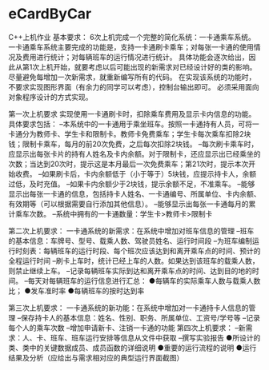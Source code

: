 # eCardByCar
C++上机作业
基本要求：
	6次上机完成一个完整的简化系统：一卡通乘车系统。
	一卡通乘车系统主要完成的功能是，支持一卡通刷卡乘车；对每张一卡通的使用情况及费用进行统计；对每辆班车的运行情况进行统计。
	具体功能会逐次给出，因此从第1次上机开始，就要考虑以后可能出现的新需求对已经设计好的类的影响。尽量避免每增加一次新需求，就重新编写所有的代码。
	在实现该系统的功能时，不要求实现图形界面（有余力的同学可以考虑），控制台输出即可。
	必须采用面向对象程序设计的方式实现。

第一次上机要求
      实现使用一卡通刷卡时，扣除乘车费用及显示卡内信息的功能。具体要求包括：
	–本系统中的一卡通用于乘坐班车。按照一卡通持有人员，可将一卡通分为教师卡、学生卡和限制卡。教师卡免费乘车；学生卡每次乘车扣除2块钱；限制卡乘车，每月的前20次免费，之后每次扣除2块钱。
	–每次刷卡乘车时，应显示出每张卡片的持有人姓名及卡内余额。对于限制卡，还应显示出已经乘坐的次数；当达到20次时，提示这是本月最后一次免费乘车；第21次时，提示本次开始收费。
	–如果刷卡后，卡内余额低于（小于等于）5块钱，应提示持卡人，余额过低，及时充值。
	–如果卡内余额少于2块钱，提示余额不足，不准乘车。
	–能够显示出每张一卡通的信息，包括持卡人姓名、一卡通编号、所属单位、卡内余额、有效期等（可以根据需要自行添加其他信息）。
	–能够显示出每张一卡通每月的累计乘车次数。
	–系统中拥有的一卡通数量：学生卡>教师卡>限制卡

第二次上机要求：
     一卡通系统的新需求：在系统中增加对班车信息的管理
	–班车的基本信息：车牌号、型号、载乘人数、驾驶员姓名、运行时间段
	–为班车编制运行时刻表：每辆班车的运行时段、每个班次应该达到和离开乘车点的时间、预计的全程运行时间
	–刷卡上车时，统计已经上车的人数。如果达到该班车的载乘人数，则禁止继续上车。
	–记录每辆班车实际到达和离开乘车点的时间、达到目的地的时间。
	–每天对每辆班车的运行信息进行汇总：
	    ●每辆车的实际乘车人数与载乘人数比；
	    ●发车准时率
	    ●每辆班车的按时达到率

第三次上机要求：
     一卡通系统的新功能：在系统中增加对一卡通持卡人信息的管理
	–保存持卡人的基本信息：姓名、性别、职务、所属单位、工资号/学号等
	–记录每个人的乘车次数
	–增加申请新卡、注销一卡通的功能
第四次上机要求：
	–新需求：人、卡、班车、班车运行安排等信息从文件中获取
	–撰写实验报告
	    ●所设计的类、类中的关键数据成员、成员函数的详细说明
	    ●重要的运行流程的说明
	    ●运行结果及分析（应给出与需求相对应的典型运行界面截图）

